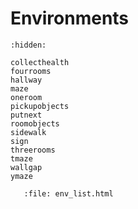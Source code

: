 # Environments

```{toctree}
:hidden:

collecthealth
fourrooms
hallway
maze
oneroom
pickupobjects
putnext
roomobjects
sidewalk
sign
threerooms
tmaze
wallgap
ymaze
```

```{raw} html
   :file: env_list.html
```
